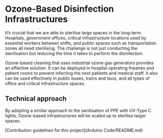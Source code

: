 # Ozone-Based Disinfection Infrastructures


It’s crucial that we are able to sterilise large spaces in the long-term. Hospitals, government offices, critical infrastructure locations used by essential workers between shifts, and public spaces such as transportation zones all need sterilising. The challenge is not just conducting the sterilisation but reducing the time it takes to perform the disinfection.

Ozone-based cleaning that uses industrial ozone gas generators provides an effective solution. It can be deployed in hospital operating theatres and patient rooms to prevent infecting the next patients and medical staff. It also can be used effectively in public buses, trains and taxis, and all types of office and critical infrastructure spaces.

Technical approach
--------------------

By adopting a similar approach to the sanitisation of PPE with UV-Type C lights, Ozone-based infrastructures will be scaled up to sterilise larger spaces.


[Contribution guidelines for this project](Arduino Code/README.md)
